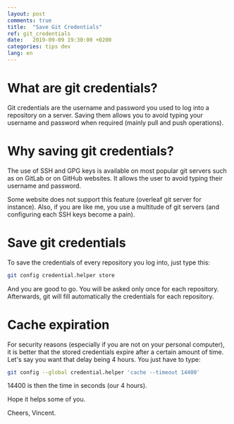 ```yaml
---
layout: post
comments: true
title:  "Save Git Credentials"
ref: git_credentials
date:   2019-09-09 19:30:00 +0200
categories: tips dev
lang: en
---
```


# What are git credentials?

Git credentials are the username and password you used to log into a repository on a server.
Saving them allows you to avoid typing your username and password when required (mainly pull and push operations).

# Why saving git credentials?
The use of SSH and GPG keys is available on most popular git servers such as on GitLab or on GitHub websites.
It allows the user to avoid typing their username and password.

Some website does not support this feature (overleaf git server for instance). Also, if you are like me, you use a multitude of git servers (and configuring each SSH keys become a pain).

# Save git credentials

To save the credentials of every repository you log into, just type this:

```bash
git config credential.helper store
```

And you are good to go.
You will be asked only once for each repository.
Afterwards, git will fill automatically the credentials for each repository.

# Cache expiration

For security reasons (especially if you are not on your personal computer), it is better that the stored credentials expire after a certain amount of time.
Let's say you want that delay being 4 hours.
You just have to type:

```bash
git config --global credential.helper 'cache --timeout 14400'
```

14400 is then the time in seconds (our 4 hours).

Hope it helps some of you.

Cheers, Vincent.

